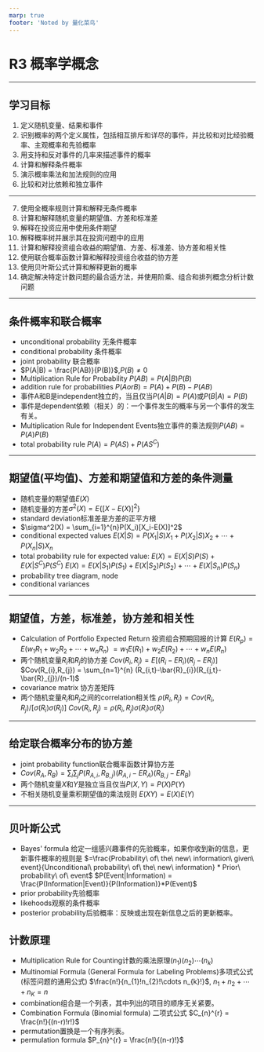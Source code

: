 ```yaml
---
marp: true
footer: 'Noted by 量化菜鸟'
---
```

# R3 概率学概念



---
## 学习目标

1.  定义随机变量、结果和事件
2.  识别概率的两个定义属性，包括相互排斥和详尽的事件，并比较和对比经验概率、主观概率和先验概率
3.  用支持和反对事件的几率来描述事件的概率
4.  计算和解释条件概率
5.  演示概率乘法和加法规则的应用
6.  比较和对比依赖和独立事件
---
7.  使用全概率规则计算和解释无条件概率
8.  计算和解释随机变量的期望值、方差和标准差
9.  解释在投资应用中使用条件期望
10.  解释概率树并展示其在投资问题中的应用
11.  计算和解释投资组合收益的期望值、方差、标准差、协方差和相关性
12.  使用联合概率函数计算和解释投资组合收益的协方差
13.  使用贝叶斯公式计算和解释更新的概率
14.  确定解决特定计数问题的最合适方法，并使用阶乘、组合和排列概念分析计数问题

---
## 条件概率和联合概率

+ unconditional probability 无条件概率
+ conditional probability 条件概率
+ joint probability 联合概率
+ $P(A|B) = \frac{P(AB)}{P(B)}$,$P(B) \neq 0$
+ Multiplication Rule for Probability $P(AB)=P(A|B)P(B)$
+ addition rule for probabilities $P(A or B) = P(A) + P(B) - P(AB)$
+ 事件A和B是independent独立的，当且仅当$P(A|B)=P(A)$或$P(B|A)=P(B)$
+ 事件是dependent依赖（相关）的：一个事件发生的概率与另一个事件的发生有关。
+ Multiplication Rule for Independent Events独立事件的乘法规则$P(AB)=P(A)P(B)$
+ total probability rule $P(A) = P(AS) + P(AS^C)$
---
## 期望值(平均值)、方差和期望值和方差的条件测量

+ 随机变量的期望值$E(X)$
+ 随机变量的方差$\sigma^{2}(X) = E\{[X-E(X)]^2\}$
+ standard deviation标准差是方差的正平方根
+ $\sigma^2(X) = \sum_{i=1}^{n}P(X_i)[X_i-E(X)]^2$
+ conditional expected values $E(X|S) = P(X_{1}|S)X_{1} + P(X_{2}|S)X_{2} + \cdots + P(X_{n}|S)X_{n}$
+ total probability rule for expected value:
	$E(X) = E(X|S)P(S) + E(X|S^C)P(S^C)$
	$E(X) = E(X|S_{1})P(S_{1})+E(X|S_{2})P(S_{2})+\cdots+E(X|S_{n})P(S_{n})$
+ probability tree diagram, node
+ conditional variances
---
## 期望值，方差，标准差，协方差和相关性

+ Calculation of Portfolio Expected Return 投资组合预期回报的计算
	 $E(R_{p}) = E(w_{1}R_{1} + w_{2}R_{2} + \cdots + w_{n}R_{n})$
	 $=w_{1}E(R_{1}) + w_{2}E(R_{2}) + \cdots + w_{n}E(R_{n})$
+ 两个随机变量$R_{i}$和$R_{j}$的协方差
	$Cov(R_i, R_j) = E[(R_{i} - ER_{i})(R_{j}-ER_{j})]$
	$Cov(R_{i},R_{j}) = \sum_{n=1}^{n} (R_{i,t}-\bar{R}_{i})(R_{j,t}-\bar{R}_{j})/(n-1)$
+ covariance matrix 协方差矩阵
+ 两个随机变量$R_{i}$和$R_{j}$之间的correlation相关性
	$\rho(R_{i},R_{j}) = Cov(R_{i},R_{j})/[\sigma(R_{i})\sigma(R_{j})]$
	$Cov(R_i,R_j) = \rho(R_i,R_j)\sigma(R_i)\sigma(R_j)$
---
## 给定联合概率分布的协方差

+ joint probability function联合概率函数计算协方差
+ $Cov(R_{A},R_{B}) = \sum_{i}\sum_{j} P(R_{A,i},R_{B,j})(R_{A,i}-ER_A)(R_{B,j}-ER_{B})$
+ 两个随机变量$X$和$Y$是独立当且仅当$P(X,Y)=P(X)P(Y)$
+ 不相关随机变量乘积期望值的乘法规则
		$E(XY) = E(X)E(Y)$
---
## 贝叶斯公式
+ Bayes' formula
给定一组感兴趣事件的先验概率，如果你收到新的信息，更新事件概率的规则是
$=\frac{Probability\ of\ the\ new\ information\ given\ event}{Unconditional\ probability\ of\ the\ new\ information} * Prior\ probability\ of\ event$
$P(Event|Information) = \frac{P(Information|Event)}{P(Information)}*P(Event)$
+ prior probability先验概率
+ likehoods观察的条件概率
+ posterior probability后验概率：反映或出现在新信息之后的更新概率。

## 计数原理
+ Multiplication Rule for Counting计数的乘法原理$(n_{1})(n_{2})\cdots(n_{k})$
+ Multinomial Formula (General Formula for Labeling Problems)多项式公式(标签问题的通用公式)
	$\frac{n!}{n_{1}!n_{2}!\cdots n_{k}!}$,  $n_1 +n_2 + \cdots + n_K = n$
+ combination组合是一个列表，其中列出的项目的顺序无关紧要。
+ Combination Formula (Binomial formula) 二项式公式
	$C_{n}^{r} = \frac{n!}{(n-r)!r!}$
+ permutation置换是一个有序列表。
+ permulation formula $P_{n}^{r} = \frac{n!}{(n-r)!}$